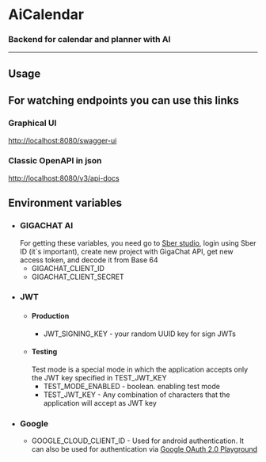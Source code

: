 # AiCalendar
### Backend for calendar and planner with AI
- - -
## Usage
## For watching endpoints you can use this links
### Graphical UI
[http://localhost:8080/swagger-ui](http://localhost:8080/swagger-ui)
### Classic OpenAPI in json
[http://localhost:8080/v3/api-docs](http://localhost:8080/v3/api-docs)

## Environment variables
- ### GIGACHAT AI
    For getting these variables, you need go to [Sber studio](https://developers.sber.ru/studio),
    login using Sber ID (it`s important), create new project with GigaChat API, get new access token,
    and decode it from Base 64
    - GIGACHAT_CLIENT_ID
    - GIGACHAT_CLIENT_SECRET
- ### JWT
    - #### Production
        - JWT_SIGNING_KEY - your random UUID key for sign JWTs
    - #### Testing
        Test mode is a special mode in which the application accepts only the JWT key 
        specified in TEST_JWT_KEY
        - TEST_MODE_ENABLED - boolean. enabling test mode
        - TEST_JWT_KEY - Any combination of characters that the application will accept as JWT key
- ### Google
    - GOOGLE_CLOUD_CLIENT_ID - Used for android authentication. It can also be used for 
        authentication via [Google OAuth 2.0 Playground](https://developers.google.com/oauthplayground/)